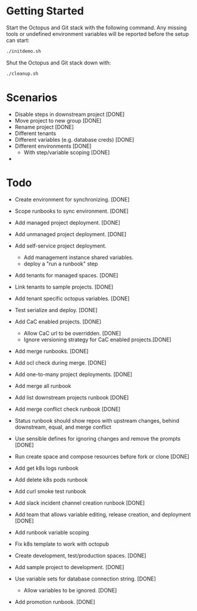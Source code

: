 # Getting Started

Start the Octopus and Git stack with the following command. Any missing tools or undefined environment variables will
be reported before the setup can start:

```bash
./initdemo.sh
```

Shut the Octopus and Git stack down with:

```bash
./cleanup.sh
```

# Scenarios
* Disable steps in downstream project [DONE]
* Move project to new group [DONE]
* Rename project [DONE]
* Different tenants
* Different variables (e.g. database creds) [DONE]
* Different environments [DONE]
  * With step/variable scoping [DONE]
* 

# Todo

* Create environment for synchronizing. [DONE]
* Scope runbooks to sync environment. [DONE]
* Add managed project deployment. [DONE]
* Add unmanaged project deployment. [DONE]
* Add self-service project deployment.
  * Add management instance shared variables.
  * deploy a "run a runbook" step
* Add tenants for managed spaces. [DONE]
* Link tenants to sample projects. [DONE]
* Add tenant specific octopus variables. [DONE]
* Test serialize and deploy. [DONE]
* Add CaC enabled projects. [DONE]
  * Allow CaC url to be overridden. [DONE]
  * Ignore versioning strategy for CaC enabled projects.[DONE]
* Add merge runbooks. [DONE]
* Add ocl check during merge. [DONE]
* Add one-to-many project deployments. [DONE]
* Add merge all runbook
* Add list downstream projects runbook [DONE]
* Add merge conflict check runbook [DONE]
* Status runbook should show repos with upstream changes, behind downstream, equal, and merge conflict
* Use sensible defines for ignoring changes and remove the prompts [DONE]
* Run create space and compose resources before fork or clone [DONE]
* Add get k8s logs runbook
* Add delete k8s pods runbook
* Add curl smoke test runbook
* Add slack incident channel creation runbook [DONE]
* Add team that allows variable editing, release creation, and deployment [DONE]
* Add runbook variable scoping
* Fix k8s template to work with octopub

* Create development, test/production spaces. [DONE]
* Add sample project to development. [DONE]
* Use variable sets for database connection string. [DONE]
  * Allow variables to be ignored. [DONE]
* Add promotion runbook. [DONE]